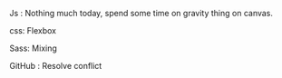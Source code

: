 Js : Nothing much today, spend some time on gravity thing on canvas.

css: Flexbox

Sass: Mixing

GitHub : Resolve conflict 
